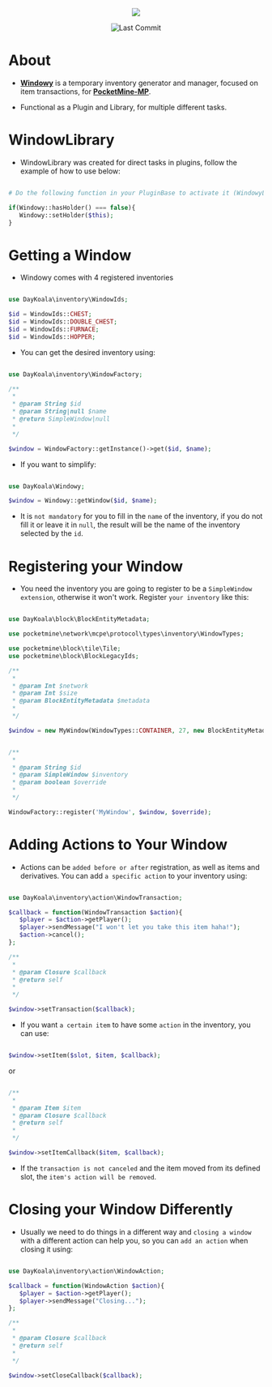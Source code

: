 <p align="center">
  <a href="https://github.com/DayKoala/Windowy/stargazers"><img src="https://i.ibb.co/pzyGrWx/Windowy-Gif.gif"></img></a><br>
</p>
<p align="center">
  <img alt= "Last Commit" src= "https://img.shields.io/github/last-commit/DayKoala/Windowy?color=green">
</p>

# About

- **[Windowy](https://github.com/DayKoala/Windowy)** is a temporary inventory generator and manager, focused on item transactions, for
**[PocketMine-MP](https://github.com/pmmp/PocketMine-MP)**.

- Functional as a Plugin and Library, for multiple different tasks.

# WindowLibrary

- WindowLibrary was created for direct tasks in plugins, follow the example of how to use below:

```php

# Do the following function in your PluginBase to activate it (WindowyLibrary).

if(Windowy::hasHolder() === false){
   Windowy::setHolder($this);
}


```

# Getting a Window

- Windowy comes with 4 registered inventories

```php

use DayKoala\inventory\WindowIds;

$id = WindowIds::CHEST;
$id = WindowIds::DOUBLE_CHEST;
$id = WindowIds::FURNACE;
$id = WindowIds::HOPPER;

```

- You can get the desired inventory using:

```php

use DayKoala\inventory\WindowFactory;

/**
 *
 * @param String $id
 * @param String|null $name
 * @return SimpleWindow|null
 * 
 */

$window = WindowFactory::getInstance()->get($id, $name);

```

- If you want to simplify:

```php

use DayKoala\Windowy;

$window = Windowy::getWindow($id, $name);

```

- It is ``not mandatory`` for you to fill in the ``name`` of the inventory, if you do not fill it or leave it in ``null``, the result will be the name of the inventory selected by the ``id``.

# Registering your Window

- You need the inventory you are going to register to be a ``SimpleWindow extension``, otherwise it won't work. Register ``your inventory`` like this:
 
```php

use DayKoala\block\BlockEntityMetadata;

use pocketmine\network\mcpe\protocol\types\inventory\WindowTypes;

use pocketmine\block\tile\Tile;
use pocketmine\block\BlockLegacyIds;

/**
 *
 * @param Int $network
 * @param Int $size
 * @param BlockEntityMetadata $metadata
 * 
 */

$window = new MyWindow(WindowTypes::CONTAINER, 27, new BlockEntityMetadata(Tile::class, BlockLegacyIds::Block));

```

```php

/**
 *
 * @param String $id
 * @param SimpleWindow $inventory
 * @param boolean $override
 * 
 */

WindowFactory::register('MyWindow', $window, $override);

```

# Adding Actions to Your Window

- Actions can be ``added before or after`` registration, as well as items and derivatives. You can add ``a specific action`` to your inventory using:

```php

use DayKoala\inventory\action\WindowTransaction;

$callback = function(WindowTransaction $action){
   $player = $action->getPlayer();
   $player->sendMessage("I won't let you take this item haha!");
   $action->cancel();
};

/**
 *
 * @param Closure $callback
 * @return self
 * 
 */

$window->setTransaction($callback);

```

- If you want ``a certain item`` to have some ``action`` in the inventory, you can use:

```php

$window->setItem($slot, $item, $callback);

```

or

```php

/**
 *
 * @param Item $item
 * @param Closure $callback
 * @return self
 * 
 */

$window->setItemCallback($item, $callback);

```

- If the ``transaction is not canceled`` and the item moved from its defined slot, the ``item's action will be removed``.

# Closing your Window Differently

- Usually we need to do things in a different way and ``closing a window`` with a different action can help you, so you can ``add an action`` when closing it using:

```php

use DayKoala\inventory\action\WindowAction;

$callback = function(WindowAction $action){
   $player = $action->getPlayer();
   $player->sendMessage("Closing...");
};

/**
 *
 * @param Closure $callback
 * @return self
 * 
 */

$window->setCloseCallback($callback);

```
